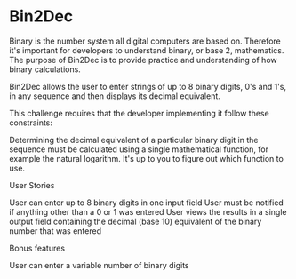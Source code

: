 # Bin2Dec


Binary is the number system all digital computers are based on. Therefore it's important for developers to understand binary, or base 2, mathematics. The purpose of Bin2Dec is to provide practice and understanding of how binary calculations.

Bin2Dec allows the user to enter strings of up to 8 binary digits, 0's and 1's, in any sequence and then displays its decimal equivalent.

This challenge requires that the developer implementing it follow these constraints:


Determining the decimal equivalent of a particular binary digit in the sequence must be calculated using a single mathematical function, for example the natural logarithm. It's up to you to figure out which function to use.

User Stories

 User can enter up to 8 binary digits in one input field
 User must be notified if anything other than a 0 or 1 was entered
 User views the results in a single output field containing the decimal (base 10) equivalent of the binary number that was entered
 
Bonus features

 User can enter a variable number of binary digits
